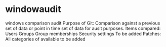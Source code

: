 # windowaudit
windows comparison audit
Purpose of Git:
  Comparison against a previous set of data or point in time set of data for ausit purposes.
  Items compared:
    Users
    Groups
    Group memberships
    Security settings
      To be added
    Patches:
      All categories of available to be added
      
      
    
